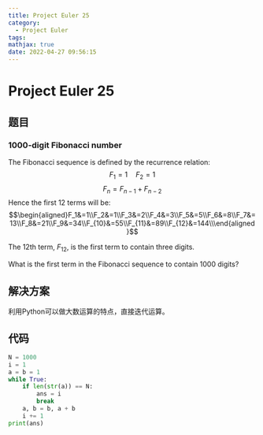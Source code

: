 ```yaml
---
title: Project Euler 25
category:
  - Project Euler
tags:
mathjax: true
date: 2022-04-27 09:56:15
---
```


<escape><!-- more --></escape>

# Project Euler 25

## 题目

### $1000$-digit Fibonacci number

The Fibonacci sequence is defined by the recurrence relation:
$$F_1 = 1\quad F_2= 1$$
$$F_n = F_{n-1} + F_{n-2}$$
Hence the first 12 terms will be:
$$\begin{aligned}F_1&=1\\F_2&=1\\F_3&=2\\F_4&=3\\F_5&=5\\F_6&=8\\F_7&=13\\F_8&=21\\F_9&=34\\F_{10}&=55\\F_{11}&=89\\F_{12}&=144\\\end{aligned}$$

The $12\mathrm{th}$ term, $F_{12}$, is the first term to contain three digits.

What is the first term in the Fibonacci sequence to contain $1000$ digits?

## 解决方案

利用Python可以做大数运算的特点，直接迭代运算。

## 代码

```py
N = 1000
i = 1
a = b = 1
while True:
    if len(str(a)) == N:
        ans = i
        break
    a, b = b, a + b
    i += 1
print(ans)
```
